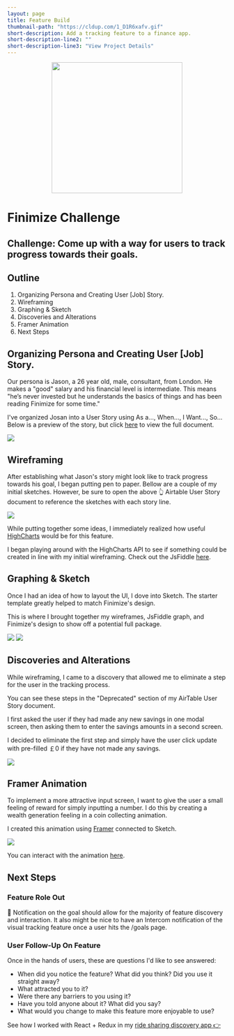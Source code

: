 ```yaml
---
layout: page
title: Feature Build
thumbnail-path: "https://cldup.com/1_D1R6xafv.gif"
short-description: Add a tracking feature to a finance app.
short-description-line2: ""
short-description-line3: "View Project Details"
---
```


<div style="text-align:center; "><img width="300px" src ="https://cldup.com/K2TecnNImq.gif" /></div>


# Finimize Challenge

## **Challenge:** Come up with a way for users to track progress towards their goals.


## Outline
1. Organizing Persona and Creating User [Job] Story.
2. Wireframing
3. Graphing & Sketch
4. Discoveries and Alterations
5. Framer Animation
6. Next Steps

## Organizing Persona and Creating User [Job] Story.

Our persona is Jason, a 26 year old, male, consultant, from London. He makes a "good" salary and his financial level is intermediate. This means "he’s never invested but he understands the basics of things and has been reading Finimize for some time."

I've organized Josan into a User Story using As a..., When..., I Want..., So...
Below is a preview of the story, but click [here](https://airtable.com/shriib91ZPRXZPMLf/tblCpRmyH2pHx5oiI/viwkChBkmkV4NldO1) to view the full document.

![](https://cldup.com/Ikl4oNQFvJ.png)

## Wireframing

After establishing what Jason's story might look like to track progress towards his goal, I began putting pen to paper. Bellow are a couple of my initial sketches. However, be sure to open the above 👆 Airtable User Story document to reference the sketches with each story line.

![](https://cldup.com/-vFGBQebfu.png)

While putting together some ideas, I immediately realized how useful [HighCharts](https://www.highcharts.com/) would be for this feature.

I began playing around with the HighCharts API to see if something could be created in line with my initial wireframing. Check out the JsFiddle [here](http://jsfiddle.net/cwgeg9r3/).

## Graphing & Sketch

Once I had an idea of how to layout the UI, I dove into Sketch. The starter template greatly helped to match Finimize's design.

This is where I brought together my wireframes, JsFiddle graph, and Finimize's design to show off a potential full package.

![](https://cldup.com/WwnYCBZVi7.png)
![](https://cldup.com/2Tmo5JuCBp.png)

## Discoveries and Alterations

While wireframing, I came to a discovery that allowed me to eliminate a step for the user in the tracking process.

You can see these steps in the "Deprecated" section of my AirTable User Story document.

I first asked the user if they had made any new savings in one modal screen, then asking them to enter the savings amounts in a second screen.

I decided to eliminate the first step and simply have the user click update with pre-filled ￡0 if they have not made any savings.

![](https://cldup.com/65zFp-jKn6.png)

## Framer Animation

To implement a more attractive input screen, I want to give the user a small feeling of reward for simply inputting a number. I do this by creating a wealth generation feeling in a coin collecting animation.

I created this animation using [Framer](https://framer.com/) connected to Sketch.  

![](https://cldup.com/K2TecnNImq.gif)

You can interact with the animation [here](https://framer.cloud/ZUeZj/).

## Next Steps

### Feature Role Out

🔴 Notification on the goal should allow for the majority of feature discovery and interaction. It also might be nice to have an Intercom notification of the visual tracking feature once a user hits the /goals page.

### User Follow-Up On Feature

Once in the hands of users, these are questions I'd like to see answered:

* When did you notice the feature? What did you think? Did you use it straight away?
* What attracted you to it?
* Were there any barriers to you using it?
* Have you told anyone about it? What did you say?
* What would you change to make this feature more enjoyable to use?

See how I worked with React + Redux in my [ride sharing discovery app 👉](http://www.forgeon.info/portfolio/1-myTopStop/)
